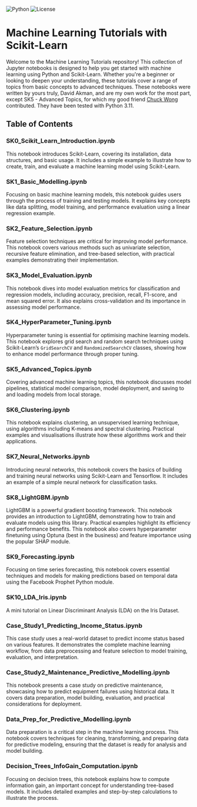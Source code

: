 ![Python](https://img.shields.io/badge/Python-3.x-blue.svg)
![License](https://img.shields.io/badge/License-MIT-brightgreen.svg)

# Machine Learning Tutorials with Scikit-Learn

Welcome to the Machine Learning Tutorials repository! This collection of Jupyter notebooks is designed to help you get started with machine learning using Python and Scikit-Learn. Whether you're a beginner or looking to deepen your understanding, these tutorials cover a range of topics from basic concepts to advanced techniques. These notebooks were written by yours truly, David Akman, and are my own work for the most part, except SK5 - Advanced Topics, for which my good friend [Chuck Wong](https://www.linkedin.com/in/yong-kai-wong/) contributed. They have been tested with Python 3.11.

## Table of Contents


### SK0_Scikit_Learn_Introduction.ipynb
This notebook introduces Scikit-Learn, covering its installation, data structures, and basic usage. It includes a simple example to illustrate how to create, train, and evaluate a machine learning model using Scikit-Learn.

### SK1_Basic_Modelling.ipynb
Focusing on basic machine learning models, this notebook guides users through the process of training and testing models. It explains key concepts like data splitting, model training, and performance evaluation using a linear regression example.

### SK2_Feature_Selection.ipynb
Feature selection techniques are critical for improving model performance. This notebook covers various methods such as univariate selection, recursive feature elimination, and tree-based selection, with practical examples demonstrating their implementation.

### SK3_Model_Evaluation.ipynb
This notebook dives into model evaluation metrics for classification and regression models, including accuracy, precision, recall, F1-score, and mean squared error. It also explains cross-validation and its importance in assessing model performance.

### SK4_HyperParameter_Tuning.ipynb
Hyperparameter tuning is essential for optimising machine learning models. This notebook explores grid search and random search techniques using Scikit-Learn’s `GridSearchCV` and `RandomizedSearchCV` classes, showing how to enhance model performance through proper tuning.

### SK5_Advanced_Topics.ipynb
Covering advanced machine learning topics, this notebook discusses model pipelines, statistical model comparison,  model deployment, and saving to and loading models from local storage. 

### SK6_Clustering.ipynb
This notebook explains clustering, an unsupervised learning technique, using algorithms including K-means and spectral clustering. Practical examples and visualisations illustrate how these algorithms work and their applications.

### SK7_Neural_Networks.ipynb
Introducing neural networks, this notebook covers the basics of building and training neural networks using Scikit-Learn and Tensorflow. It includes an example of a simple neural network for classification tasks.

### SK8_LightGBM.ipynb
LightGBM is a powerful gradient boosting framework. This notebook provides an introduction to LightGBM, demonstrating how to train and evaluate models using this library. Practical examples highlight its efficiency and performance benefits. This notebook also covers hyperparameter finetuning using Optuna (best in the business) and feature importance using the popular SHAP module.

### SK9_Forecasting.ipynb
Focusing on time series forecasting, this notebook covers essential techniques and models for making predictions based on temporal data using the Facebook Prophet Python module. 

### SK10_LDA_Iris.ipynb
A mini tutorial on Linear Discriminant Analysis (LDA) on the Iris Dataset.

### Case_Study1_Predicting_Income_Status.ipynb
This case study uses a real-world dataset to predict income status based on various features. It demonstrates the complete machine learning workflow, from data preprocessing and feature selection to model training, evaluation, and interpretation.

### Case_Study2_Maintenance_Predictive_Modelling.ipynb
This notebook presents a case study on predictive maintenance, showcasing how to predict equipment failures using historical data. It covers data preparation, model building, evaluation, and practical considerations for deployment.

### Data_Prep_for_Predictive_Modelling.ipynb
Data preparation is a critical step in the machine learning process. This notebook covers techniques for cleaning, transforming, and preparing data for predictive modeling, ensuring that the dataset is ready for analysis and model building.

### Decision_Trees_InfoGain_Computation.ipynb
Focusing on decision trees, this notebook explains how to compute information gain, an important concept for understanding tree-based models. It includes detailed examples and step-by-step calculations to illustrate the process.
